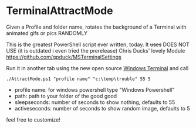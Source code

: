 # TerminalAttractMode
Given a Profile and folder name, rotates the background of a Terminal with animated gifs or pics RANDOMLY

This is the greatest PowerShell script ever written, today. It ~~uses~~ DOES NOT USE (it is outdated i even tried the prerelease) Chris Ducks' lovely Module https://github.com/gpduck/MSTerminalSettings

Run it in another tab using the new open source [Windows Terminal](https://www.hanselman.com/blog/YouCanNowDownloadTheNewOpenSourceWindowsTerminal.aspx) and call

```
./AttractMode.ps1 "profile name" "c:\temp\trouble" 55 5
```

- profile name: for windows powershell type "Windows Powershell"
- path: path to your folder of the good good
-  sleepseconds: number of seconds to show nothing, defaults to 55
- activeseconds: number of seconds to show random image, defaults to 5

feel free to customize!
